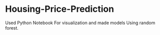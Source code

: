 # Housing-Price-Prediction
Used Python Notebook For visualization and made models Using random forest.
